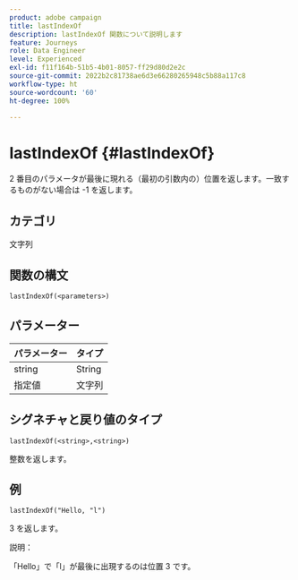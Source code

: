 ```yaml
---
product: adobe campaign
title: lastIndexOf
description: lastIndexOf 関数について説明します
feature: Journeys
role: Data Engineer
level: Experienced
exl-id: f11f164b-51b5-4b01-8057-ff29d80d2e2c
source-git-commit: 2022b2c81738ae6d3e66280265948c5b88a117c8
workflow-type: ht
source-wordcount: '60'
ht-degree: 100%

---
```


# lastIndexOf {#lastIndexOf}

2 番目のパラメータが最後に現れる（最初の引数内の）位置を返します。一致するものがない場合は -1 を返します。

## カテゴリ

文字列

## 関数の構文

`lastIndexOf(<parameters>)`

## パラメーター

| パラメーター | タイプ |
|-----------|------------------|
| string | String |
| 指定値 | 文字列 |

## シグネチャと戻り値のタイプ

`lastIndexOf(<string>,<string>)`

整数を返します。

## 例

`lastIndexOf("Hello, "l")`

3 を返します。

説明：

「Hello」で「l」が最後に出現するのは位置 3 です。
